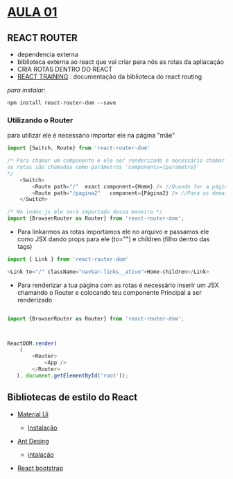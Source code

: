 # [AULA 01](https://github.com/myrmanso/reprograma-react/tree/master/semana_02/aula_01/my-app)


## REACT ROUTER

* dependencia externa 
* biblioteca externa ao react que vai criar para nós as rotas da apliacação
* CRIA ROTAS DENTRO DO REACT
* [REACT TRAINING](https://reacttraining.com/react-router/web/guides/quick-start) : documentação da biblioteca do react routing


_para instalar:_

```
npm install react-router-dom --save
```


### Utilizando o Router

para utilizar ele é necessário importar ele na página "mãe"

```javascript
import {Switch, Route} from 'react-router-dom'

/* Para chamar um componente e ele ser renderizado é necessário chamar assim: 
as rotas são chamadas como parâmetros 'components={parametro}'
*/
	<Switch>
		<Route path="/"  exact component={Home} /> //Quando for a página index é preciso colocar 'exact' que é exatamente aquele texto
		<Route path="/pagina2"   component={Página2} /> //Para as demais páginas 
	</Switch>

/* No index.js ele será importado dessa maneira */
import {BrowserRouter as Router} from 'react-router-dom';
```


* Para linkarmos as rotas 
importamos ele no arquivo e passamos ele como JSX dando props para ele (to="") e children (filho dentro das tags)
```javascript
import { Link } from 'react-router-dom'

<Link to="/" className="navbar-links__ativo">Home-children</Link>
```

* Para renderizar a tua página com as rotas é necessário inserir um JSX chamando o Router e colocando teu componente Principal a ser renderizado

```javascript 

import {BrowserRouter as Router} from 'react-router-dom';



ReactDOM.render(
    (
        <Router>
            <App />
        </Router>
   ), document.getElementById('root'));
```


## Bibliotecas de estilo do React

* [Material Ui](https://material-ui.com/pt/)
	* [Instalação](https://www.npmjs.com/package/@material-ui/core)

* [Ant Desing](https://ant.design/)
	* [intalação](https://ant.design/docs/react/introduce) 

* [React bootstrap](https://react-bootstrap.github.io/getting-started/introduction/)

